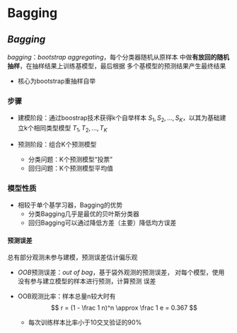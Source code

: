 #	Bagging

##	*Bagging*

*bagging*：*bootstrap aggregating*，每个分类器随机从原样本
中做**有放回的随机抽样**，在抽样结果上训练基模型，最后根据
多个基模型的预测结果产生最终结果

-	核心为bootstrap重抽样自举

###	步骤

-	建模阶段：通过boostrap技术获得k个自举样本
	$S_1, S_2,..., S_K$，以其为基础建立k个相同类型模型
	$T_1, T_2,..., T_K$

-	预测阶段：组合K个预测模型
	-	分类问题：K个预测模型“投票”
	-	回归问题：K个预测模型平均值

###	模型性质

-	相较于单个基学习器，Bagging的优势
	-	分类Bagging几乎是最优的贝叶斯分类器
	-	回归Bagging可以通过降低方差（主要）降低均方误差

####	预测误差

总有部分观测未参与建模，预测误差估计偏乐观

-	*OOB*预测误差：*out of bag*，基于袋外观测的预测误差，
	对每个模型，使用没有参与建立模型的样本进行预测，计算预测
	误差

-	OOB观测比率：样本总量n较大时有
	$$
	r = (1 - \frac 1 n)^n \approx \frac 1 e = 0.367
	$$

	-	每次训练样本比率小于10交叉验证的90%





